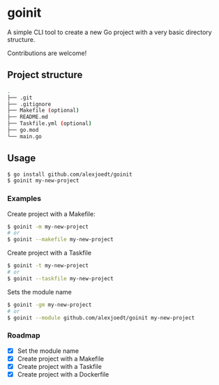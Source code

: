 # goinit

A simple CLI tool to create a new Go project with a very basic directory structure.

Contributions are welcome!

## Project structure

```bash
.
├── .git
├── .gitignore
├── Makefile (optional)
├── README.md
├── Taskfile.yml (optional)
├── go.mod
└── main.go
```

## Usage
    
```bash
$ go install github.com/alexjoedt/goinit
$ goinit my-new-project
```

### Examples

Create project with a Makefile:

```bash
$ goinit -m my-new-project
# or
$ goinit --makefile my-new-project
```

Create project with a Taskfile

```bash
$ goinit -t my-new-project
# or
$ goinit --taskfile my-new-project
```

Sets the module name

```bash
$ goinit -gm my-new-project
# or
$ goinit --module github.com/alexjoedt/goinit my-new-project
```

### Roadmap
- [x] Set the module name
- [x] Create project with a Makefile
- [x] Create project with a Taskfile
- [x] Create project with a Dockerfile
